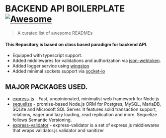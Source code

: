 
# BACKEND API BOILERPLATE [![Awesome](https://cdn.rawgit.com/sindresorhus/awesome/d7305f38d29fed78fa85652e3a63e154dd8e8829/media/badge.svg)](https://github.com/sindresorhus/awesome#readme)
> A curated list of awesome READMEs

#### This Repository is based on class based paradigm for backend API.
- Equipped with typescript support.
- Added middlewares for validations and authorization via [json-webtoken](https://www.npmjs.com/package/jsonwebtoken).
- Added logger service using [wingston](https://www.npmjs.com/package/winston)
- Added minimal sockets support via [socket-io](https://www.npmjs.com/package/socket.io)

## MAJOR PACKAGES USED.

- [express-js](https://www.npmjs.com/package/express) - Fast, unopinionated, minimalist web framework for Node.js
- [sequelize](https://www.npmjs.com/package/sequelize) -  promise-based Node.js ORM for Postgres, MySQL, MariaDB, SQLite and Microsoft SQL Server. It features solid transaction support, relations, eager and lazy loading, read replication and more. Sequelize follows Semantic Versioning.
- [express-validator](https://www.npmjs.com/package/express-validator) - express-validator is a set of express.js middlewares that wraps validator.js validator and sanitizer 